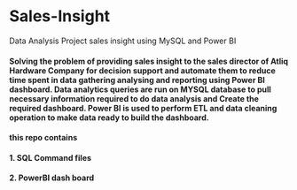 # Sales-Insight
Data Analysis Project sales insight using MySQL and Power BI
#### Solving the problem of providing sales insight to the sales director of Atliq Hardware Company for decision support and automate them to reduce time spent in data gathering analysing and reporting using Power BI dashboard. Data analytics queries are run on MYSQL database to pull necessary information required to do data analysis and Create the required dashboard. Power BI is used to perform ETL and data cleaning operation to make data ready to build the dashboard.

#### this repo contains
#### 1. SQL Command files
#### 2. PowerBI dash board
